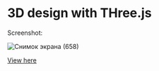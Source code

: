 # 3D design with THree.js

Screenshot:

![Снимок экрана (658)](https://github.com/user-attachments/assets/5360804a-c582-4492-ace3-5d40688c3a85)

[View here]([https://sliders-git-main-helluva-makets-projects.vercel.app](https://threejs-landing-git-main-helluva-makets-projects.vercel.app))
